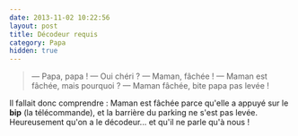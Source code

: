 ```yaml
---
date: 2013-11-02 10:22:56
layout: post
title: Décodeur requis
category: Papa
hidden: true
---
```


> —  Papa, papa !
> —  Oui chéri ?
> —  Maman, fâchée !
> —  Maman est fâchée, mais pourquoi ?
> —  Maman fâchée, bite papa pas levée !

Il fallait donc comprendre : Maman est fâchée parce qu'elle a appuyé sur le **bip** (la télécommande), et la barrière du parking ne s'est pas levée.
Heureusement qu'on a le décodeur... et qu'il ne parle qu'à nous !
